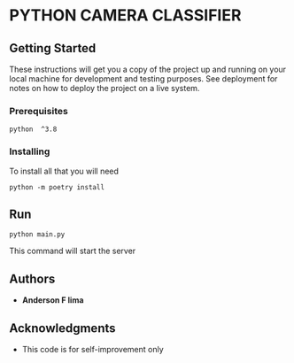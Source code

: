# PYTHON CAMERA CLASSIFIER

## Getting Started

These instructions will get you a copy of the project up and running on your local machine for development and testing purposes. See deployment for notes on how to deploy the project on a live system.

### Prerequisites

```
python  ^3.8
```

### Installing

To install all that you will need

```
python -m poetry install
``` 
## Run

```
python main.py
```
This command will start the server

## Authors

* **Anderson F lima**

## Acknowledgments

* This code is for self-improvement only
